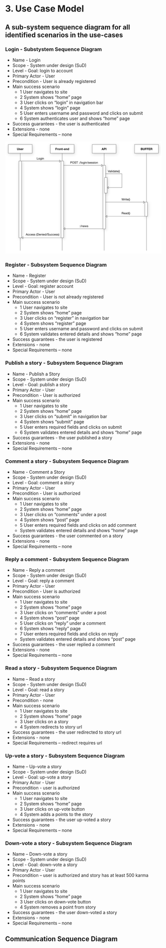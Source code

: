 
# 3. Use Case Model

## A sub-system sequence diagram for all identified scenarios in the use-cases


### Login - Substystem Sequence Diagram

* Name - Login
* Scope - System under design (SuD)
* Level - Goal: login to account
* Primary Actor - User
* Precondition - User is already registered
* Main success scenario 
	+ 1 User navigates to site
    + 2 System shows “home” page
    + 3 User clicks on “login” in navigation bar
    + 4 System shows “login” page
    + 5 User enters username and password and clicks on submit
    + 6 System authenticates user and shows “home” page
* Success guarantees - the user is authenticated
* Extensions - none
* Special Requirements – none 

![Text](https://github.com/HakimiX/Toolbox/blob/master/Diagrams/LoginDiagram.png)


### Register - Subsystem Sequence Diagram

* Name - Register
* Scope - System under design (SuD)
* Level - Goal: register account
* Primary Actor - User
* Precondition - User is not already registered
* Main success scenario 
	+ 1 User navigates to site
	+ 2 System shows “home” page
	+ 3 User clicks on “register” in navigation bar
	+ 4 System shows “register” page
	+ 5 User enters username and password and clicks on submit
	+ 6 System validates entered details and shows “home” page
* Success guarantees - the user is registered 
* Extensions - none
* Special Requirements – none


### Publish a story - Subsystem Sequence Diagram

* Name - Publish a Story 
* Scope - System under design (SuD)
* Level - Goal: publish a story
* Primary Actor - User
* Precondition - User is authorized
* Main success scenario 
	+ 1 User navigates to site
	+ 2 System shows “home” page
	+ 3 User clicks on “submit” in navigation bar
	+ 4 System shows “submit” page
	+ 5 User enters required fields and clicks on submit
	+ 6 System validates entered details and shows “home” page
* Success guarantees - the user published a story
* Extensions - none
* Special Requirements – none


### Comment a story - Subsystem Sequence Diagram

* Name - Comment a Story 
* Scope - System under design (SuD)
* Level - Goal: comment a story
* Primary Actor - User
* Precondition - User is authorized
* Main success scenario 
	+ 1 User navigates to site
	+ 2 System shows “home” page
	+ 3 User clicks on “comments” under a post
	+ 4 System shows “post” page
	+ 5 User enters required fields and clicks on add comment
	* System validates entered details and shows “home” page
* Success guarantees - the user commented on a story
* Extensions - none
* Special Requirements – none


### Reply a comment - Subsystem Sequence Diagram


* Name - Reply a comment 
* Scope - System under design (SuD)
* Level - Goal: reply a comment
* Primary Actor - User
* Precondition - User is authorized
* Main success scenario 
	+ 1 User navigates to site
	+ 2 System shows “home” page
	+ 3 User clicks on “comments” under a post
	+ 4 System shows “post” page
	+ 5 User clicks on “reply” under a comment
	+ 6 System shows “reply” page
	+ 7 User enters required fields and clicks on reply
	* System validates entered details and shows “post” page
* Success guarantees - the user replied a comment
* Extensions - none
* Special Requirements – none


### Read a story - Subsystem Sequence Diagram

* Name – Read a story
* Scope - System under design (SuD)
* Level - Goal: read a story
* Primary Actor - User
* Precondition - none
* Main success scenario 
	+ 1 User navigates to site
	+ 2 System shows “home” page
	+ 3 User clicks on a story
	+ 4 System redirects to story url
* Success guarantees - the user redirected to story url
* Extensions - none
* Special Requirements – redirect requires url


### Up-vote a story - Subsystem Sequence Diagram

* Name – Up-vote a story
* Scope - System under design (SuD)
* Level - Goal: up-vote a story
* Primary Actor - User
* Precondition - user is authorized
* Main success scenario 
	+ 1 User navigates to site
	+ 2 System shows “home” page
	+ 3 User clicks on up-vote button 
	+ 4 System adds a points to the story
* Success guarantees - the user up-voted a story
* Extensions - none
* Special Requirements – none


### Down-vote a story - Subsystem Sequence Diagram

* Name – Down-vote a story
* Scope - System under design (SuD)
* Level - Goal: down-vote a story
* Primary Actor - User
* Precondition – user is authorized and story has at least 500 karma points 
* Main success scenario 
	+ 1 User navigates to site
	+ 2 System shows “home” page
	+ 3 User clicks on down-vote button 
	+ 4 System removes a point from story
* Success guarantees - the user down-voted a story
* Extensions - none
* Special Requirements – none



## Communication Sequence Diagram

